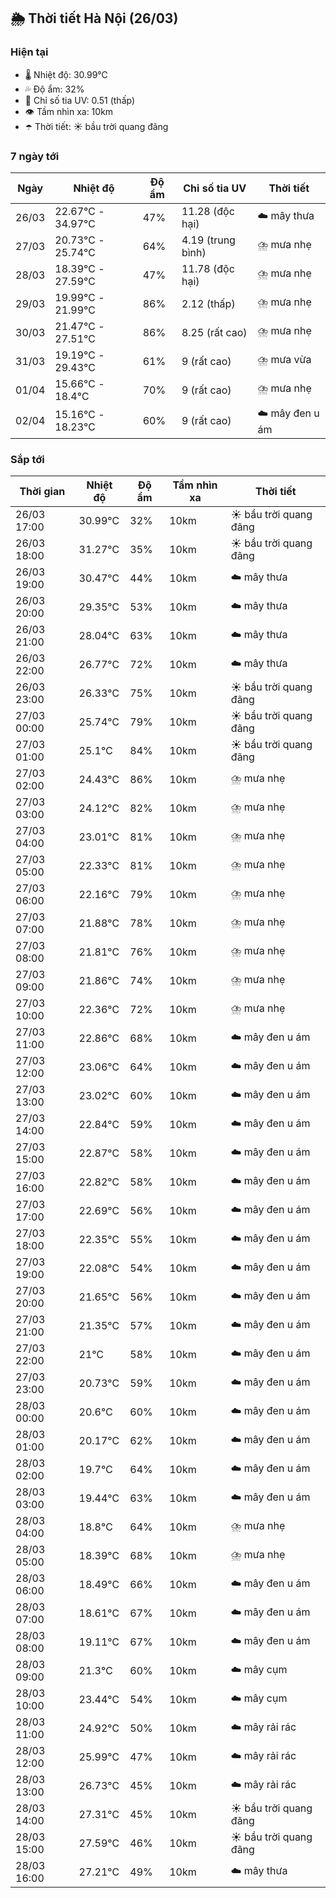 ## 🌦️ Thời tiết Hà Nội (26/03)

### Hiện tại

- 🌡️ Nhiệt độ: 30.99℃
- 💦 Độ ẩm: 32%
- 🌟 Chỉ số tia UV: 0.51 (thấp)
- 👁️ Tầm nhìn xa: 10km
- ☂️ Thời tiết: ☀️ bầu trời quang đãng

### 7 ngày tới

| Ngày | Nhiệt độ | Độ ẩm | Chỉ số tia UV | Thời tiết |
| --- | --- | --- | --- | --- |
| 26/03 | 22.67℃ - 34.97℃ | 47% | 11.28 (độc hại) | ☁️ mây thưa |
| 27/03 | 20.73℃ - 25.74℃ | 64% | 4.19 (trung bình) | ⛈️ mưa nhẹ |
| 28/03 | 18.39℃ - 27.59℃ | 47% | 11.78 (độc hại) | ⛈️ mưa nhẹ |
| 29/03 | 19.99℃ - 21.99℃ | 86% | 2.12 (thấp) | ⛈️ mưa nhẹ |
| 30/03 | 21.47℃ - 27.51℃ | 86% | 8.25 (rất cao) | ⛈️ mưa nhẹ |
| 31/03 | 19.19℃ - 29.43℃ | 61% | 9 (rất cao) | ⛈️ mưa vừa |
| 01/04 | 15.66℃ - 18.4℃ | 70% | 9 (rất cao) | ⛈️ mưa nhẹ |
| 02/04 | 15.16℃ - 18.23℃ | 60% | 9 (rất cao) | ☁️ mây đen u ám |

### Sắp tới

| Thời gian | Nhiệt độ | Độ ẩm | Tầm nhìn xa | Thời tiết |
| --- | --- | --- | --- | --- |
| 26/03 17:00 | 30.99℃ | 32% | 10km | ☀️ bầu trời quang đãng |
| 26/03 18:00 | 31.27℃ | 35% | 10km | ☀️ bầu trời quang đãng |
| 26/03 19:00 | 30.47℃ | 44% | 10km | ☁️ mây thưa |
| 26/03 20:00 | 29.35℃ | 53% | 10km | ☁️ mây thưa |
| 26/03 21:00 | 28.04℃ | 63% | 10km | ☁️ mây thưa |
| 26/03 22:00 | 26.77℃ | 72% | 10km | ☁️ mây thưa |
| 26/03 23:00 | 26.33℃ | 75% | 10km | ☀️ bầu trời quang đãng |
| 27/03 00:00 | 25.74℃ | 79% | 10km | ☀️ bầu trời quang đãng |
| 27/03 01:00 | 25.1℃ | 84% | 10km | ☀️ bầu trời quang đãng |
| 27/03 02:00 | 24.43℃ | 86% | 10km | ⛈️ mưa nhẹ |
| 27/03 03:00 | 24.12℃ | 82% | 10km | ⛈️ mưa nhẹ |
| 27/03 04:00 | 23.01℃ | 81% | 10km | ⛈️ mưa nhẹ |
| 27/03 05:00 | 22.33℃ | 81% | 10km | ⛈️ mưa nhẹ |
| 27/03 06:00 | 22.16℃ | 79% | 10km | ⛈️ mưa nhẹ |
| 27/03 07:00 | 21.88℃ | 78% | 10km | ⛈️ mưa nhẹ |
| 27/03 08:00 | 21.81℃ | 76% | 10km | ⛈️ mưa nhẹ |
| 27/03 09:00 | 21.86℃ | 74% | 10km | ⛈️ mưa nhẹ |
| 27/03 10:00 | 22.36℃ | 72% | 10km | ⛈️ mưa nhẹ |
| 27/03 11:00 | 22.86℃ | 68% | 10km | ☁️ mây đen u ám |
| 27/03 12:00 | 23.06℃ | 64% | 10km | ☁️ mây đen u ám |
| 27/03 13:00 | 23.02℃ | 60% | 10km | ☁️ mây đen u ám |
| 27/03 14:00 | 22.84℃ | 59% | 10km | ☁️ mây đen u ám |
| 27/03 15:00 | 22.87℃ | 58% | 10km | ☁️ mây đen u ám |
| 27/03 16:00 | 22.82℃ | 58% | 10km | ☁️ mây đen u ám |
| 27/03 17:00 | 22.69℃ | 56% | 10km | ☁️ mây đen u ám |
| 27/03 18:00 | 22.35℃ | 55% | 10km | ☁️ mây đen u ám |
| 27/03 19:00 | 22.08℃ | 54% | 10km | ☁️ mây đen u ám |
| 27/03 20:00 | 21.65℃ | 56% | 10km | ☁️ mây đen u ám |
| 27/03 21:00 | 21.35℃ | 57% | 10km | ☁️ mây đen u ám |
| 27/03 22:00 | 21℃ | 58% | 10km | ☁️ mây đen u ám |
| 27/03 23:00 | 20.73℃ | 59% | 10km | ☁️ mây đen u ám |
| 28/03 00:00 | 20.6℃ | 60% | 10km | ☁️ mây đen u ám |
| 28/03 01:00 | 20.17℃ | 62% | 10km | ☁️ mây đen u ám |
| 28/03 02:00 | 19.7℃ | 64% | 10km | ☁️ mây đen u ám |
| 28/03 03:00 | 19.44℃ | 63% | 10km | ☁️ mây đen u ám |
| 28/03 04:00 | 18.8℃ | 64% | 10km | ⛈️ mưa nhẹ |
| 28/03 05:00 | 18.39℃ | 68% | 10km | ⛈️ mưa nhẹ |
| 28/03 06:00 | 18.49℃ | 66% | 10km | ☁️ mây đen u ám |
| 28/03 07:00 | 18.61℃ | 67% | 10km | ☁️ mây đen u ám |
| 28/03 08:00 | 19.11℃ | 67% | 10km | ☁️ mây đen u ám |
| 28/03 09:00 | 21.3℃ | 60% | 10km | ☁️ mây cụm |
| 28/03 10:00 | 23.44℃ | 54% | 10km | ☁️ mây cụm |
| 28/03 11:00 | 24.92℃ | 50% | 10km | ☁️ mây rải rác |
| 28/03 12:00 | 25.99℃ | 47% | 10km | ☁️ mây rải rác |
| 28/03 13:00 | 26.73℃ | 45% | 10km | ☁️ mây rải rác |
| 28/03 14:00 | 27.31℃ | 45% | 10km | ☀️ bầu trời quang đãng |
| 28/03 15:00 | 27.59℃ | 46% | 10km | ☀️ bầu trời quang đãng |
| 28/03 16:00 | 27.21℃ | 49% | 10km | ☁️ mây thưa |
